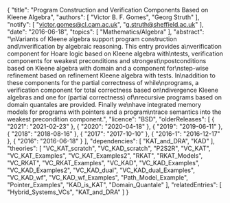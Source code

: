 {
    "title": "Program Construction and Verification Components Based on Kleene Algebra",
    "authors": [
        "Victor B. F. Gomes",
        "Georg Struth"
    ],
    "notify": [
        "victor.gomes@cl.cam.ac.uk",
        "g.struth@sheffield.ac.uk"
    ],
    "date": "2016-06-18",
    "topics": [
        "Mathematics/Algebra"
    ],
    "abstract": "\nVariants of Kleene algebra support program construction and\nverification by algebraic reasoning. This entry provides a\nverification component for Hoare logic based on Kleene algebra with\ntests, verification components for weakest preconditions and strongest\npostconditions based on Kleene algebra with domain and a component for\nstep-wise refinement based on refinement Kleene algebra with tests. In\naddition to these components for the partial correctness of while\nprograms, a verification component for total correctness based on\ndivergence Kleene algebras and one for (partial correctness) of\nrecursive programs based on domain quantales are provided. Finally we\nhave integrated memory models for programs with pointers and a program\ntrace semantics into the weakest precondition component.",
    "licence": "BSD",
    "olderReleases": [
        {
            "2021": "2021-02-23"
        },
        {
            "2020": "2020-04-18"
        },
        {
            "2019": "2019-06-11"
        },
        {
            "2018": "2018-08-16"
        },
        {
            "2017": "2017-10-10"
        },
        {
            "2016-1": "2016-12-17"
        },
        {
            "2016": "2016-06-18"
        }
    ],
    "dependencies": [
        "KAT_and_DRA",
        "KAD"
    ],
    "theories": [
        "VC_KAT_scratch",
        "VC_KAD_scratch",
        "P2S2R",
        "VC_KAT",
        "VC_KAT_Examples",
        "VC_KAT_Examples2",
        "RKAT",
        "RKAT_Models",
        "VC_RKAT",
        "VC_RKAT_Examples",
        "VC_KAD",
        "VC_KAD_Examples",
        "VC_KAD_Examples2",
        "VC_KAD_dual",
        "VC_KAD_dual_Examples",
        "VC_KAD_wf",
        "VC_KAD_wf_Examples",
        "Path_Model_Example",
        "Pointer_Examples",
        "KAD_is_KAT",
        "Domain_Quantale"
    ],
    "relatedEntries": [
        "Hybrid_Systems_VCs",
        "KAT_and_DRA"
    ]
}